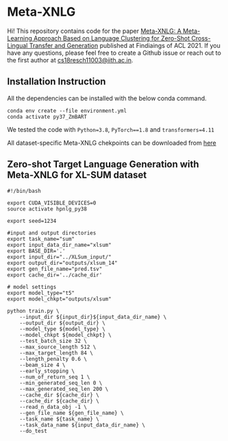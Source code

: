 # Meta-XNLG

Hi! This repository contains code for the paper [Meta-XNLG: A Meta-Learning Approach Based on Language Clustering for Zero-Shot Cross-Lingual Transfer and Generation](https://aclanthology.org/2022.findings-acl.24.pdf) published at Findiaings of ACL 2021. If you have any questions, please feel free to create a Github issue or reach out to the first author at <cs18resch11003@iith.ac.in>.

## Installation Instruction
All the dependencies can be installed with the below conda command.

``` 
conda env create --file environment.yml
conda activate py37_ZmBART
``` 
We tested the code with ```Python=3.8```, ```PyTorch==1.8``` and ```transformers=4.11```

All dataset-specific Meta-XNLG chekpoints can be downloaded from [here](https://drive.google.com/drive/folders/1ziTVKR7j_yIGDumLRJL-4Bah-uggeuta?usp=sharing)


## Zero-shot Target Language Generation with Meta-XNLG for XL-SUM dataset
```
#!/bin/bash

export CUDA_VISIBLE_DEVICES=0
source activate hpnlg_py38

export seed=1234

#input and output directories
export task_name="sum"
export input_data_dir_name="xlsum"
export BASE_DIR='.'
export input_dir="../XLSum_input/"
export output_dir="outputs/xlsum_14"
export gen_file_name="pred.tsv"
export cache_dir='../cache_dir'

# model settings
export model_type="t5" 
export model_chkpt="outputs/xlsum"

python train.py \
    --input_dir ${input_dir}${input_data_dir_name} \
    --output_dir ${output_dir} \
    --model_type ${model_type} \
    --model_chkpt ${model_chkpt} \
    --test_batch_size 32 \
    --max_source_length 512 \
    --max_target_length 84 \
    --length_penalty 0.6 \
    --beam_size 4 \
    --early_stopping \
    --num_of_return_seq 1 \
    --min_generated_seq_len 0 \
    --max_generated_seq_len 200 \
    --cache_dir ${cache_dir} \
    --cache_dir ${cache_dir} \
    --read_n_data_obj -1 \
    --gen_file_name ${gen_file_name} \
    --task_name ${task_name} \
    --task_data_name ${input_data_dir_name} \
    --do_test 
```
